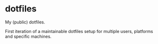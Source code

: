 dotfiles
========

My (public) dotfiles.

First iteration of a maintainable dotfiles setup for multiple users, platforms and specific machines.
